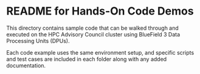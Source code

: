 # README for Hands-On Code Demos

This directory contains sample code that can be walked through and executed on the HPC Advisory Council cluster using BlueField 3 Data Processing Units (DPUs). 

Each code example uses the same environment setup, and specific scripts and test cases are included in each folder along with any added documentation.